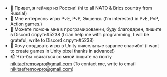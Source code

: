 - 👋 Привет, я геймер из России! (hi to all NATO & Brics country from Russia!)
- 👀 Мне интересны игры PvE, PvP, Экшены. (I'm interested in PvE, PvP, Action games.)
- 🌱 Можете помочь мне в програмировании, буду благодарен, пишите в Discord спрути#5238 (I can help me with programming, I will be grateful, write to Discord спрути#5238)
- 💞️ Хочу создавать игры в Unity пиксельные заранее спасибо! (I want to create games in Unity pixel thanks in advance!)
- 📫 Что-бы связaться со мной пишите на почту nikitaefremovpro@gmail.com (To contact me, write to email nikitaefremovpro@gmail.com)

